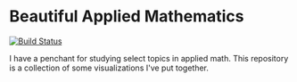 # Beautiful Applied Mathematics

[![Build Status](https://travis-ci.org/gjstein/beautiful_applied_mathematics.svg?branch=master)](https://travis-ci.org/gjstein/beautiful_applied_mathematics)

I have a penchant for studying select topics in applied math. This repository is a collection of some visualizations I've put together.
